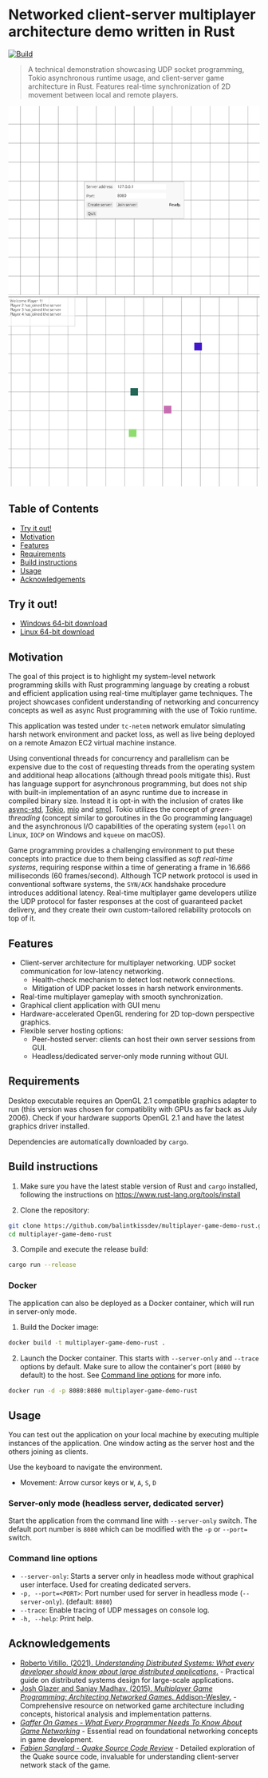 # Networked client-server multiplayer architecture demo written in Rust

[![Build](https://github.com/balintkissdev/multiplayer-game-demo-rust/actions/workflows/ci.yml/badge.svg)](https://github.com/balintkissdev/multiplayer-game-demo-rust/actions/workflows/ci.yml)

> A technical demonstration showcasing UDP socket programming, Tokio
> asynchronous runtime usage, and client-server game architecture in Rust.
> Features real-time synchronization of 2D movement between local and remote
> players.

![Menu](doc/img/menu.png)
![Demo](doc/img/demo.png)

## Table of Contents

- [Try it out!](#try-it-out)
- [Motivation](#motivation)
- [Features](#features)
- [Requirements](#requirements)
- [Build instructions](#build-instructions)
- [Usage](#usage)
- [Acknowledgements](#acknowledgements)

## Try it out!

- [Windows 64-bit download](https://github.com/balintkissdev/multiplayer-game-demo-rust/releases/download/0.1.1/multiplayer-game-demo-rust-0.1.1-win64.zip)
- [Linux 64-bit download](https://github.com/balintkissdev/multiplayer-game-demo-rust/releases/download/0.1.1/multiplayer-game-demo-rust-0.1.1-linux-x86_64.tar.gz)

## Motivation

The goal of this project is to highlight my system-level network
programming skills with Rust programming language by creating a robust and
efficient application using real-time multiplayer game techniques. The project
showcases confident understanding of networking and concurrency concepts as
well as async Rust programming with the use of Tokio runtime.

This application was tested under `tc-netem` network emulator simulating
harsh network environment and packet loss, as well as live being deployed on a
remote Amazon EC2 virtual machine instance.

Using conventional threads for concurrency and parallelism can be expensive due
to the cost of requesting threads from the operating system and additional heap
allocations (although thread pools mitigate this). Rust has language support
for asynchronous programming, but does not ship with built-in implementation of
an async runtime due to increase in compiled binary size. Instead it is opt-in
with the inclusion of crates like [async-std](https://async.rs/),
[Tokio](https://tokio.rs/), [mio](https://github.com/tokio-rs/mio) and
[smol](https://github.com/smol-rs/smol). Tokio utilizes the concept of
*green-threading* (concept similar to goroutines in the Go programming
language) and the asynchronous I/O capabilities of the operating system
(`epoll` on Linux, `IOCP` on Windows and `kqueue` on macOS).

Game programming provides a challenging environment to put these concepts into
practice due to them being classified as *soft real-time systems*, requiring
response within a time of generating a frame in 16.666 milliseconds (60
frames/second). Although TCP network protocol is used in conventional software
systems, the `SYN/ACK` handshake procedure introduces additional latency.
Real-time multiplayer game developers utilize the UDP protocol for faster
responses at the cost of guaranteed packet delivery, and they create their own
custom-tailored reliability protocols on top of it.

## Features

- Client-server architecture for multiplayer networking. UDP socket
  communication for low-latency networking.
  - Health-check mechanism to detect lost network connections.
  - Mitigation of UDP packet losses in harsh network environments.
- Real-time multiplayer gameplay with smooth synchronization.
- Graphical client application with GUI menu
- Hardware-accelerated OpenGL rendering for 2D top-down perspective graphics.
- Flexible server hosting options:
  - Peer-hosted server: clients can host their own server sessions from GUI.
  - Headless/dedicated server-only mode running without GUI.

## Requirements

Desktop executable requires an OpenGL 2.1 compatible graphics adapter to run
(this version was chosen for compatiblity with GPUs as far back as July 2006).
Check if your hardware supports OpenGL 2.1 and have the latest graphics driver
installed.

Dependencies are automatically downloaded by `cargo`.

## Build instructions

1. Make sure you have the latest stable version of Rust and `cargo` installed, following the instructions on
https://www.rust-lang.org/tools/install

2. Clone the repository:

  ```sh
  git clone https://github.com/balintkissdev/multiplayer-game-demo-rust.git
  cd multiplayer-game-demo-rust
  ```

3. Compile and execute the release build:

  ```sh
  cargo run --release
  ```

### Docker

The application can also be deployed as a Docker container, which will run in server-only mode.

1. Build the Docker image:

```sh
docker build -t multiplayer-game-demo-rust .
```

2. Launch the Docker container. This starts with `--server-only` and `--trace`
   options by default. Make sure to allow the container's port (`8080` by
   default) to the host. See [Command line options](#command-line-options) for
   more info.

```sh
docker run -d -p 8080:8080 multiplayer-game-demo-rust
```

## Usage

You can test out the application on your local machine by executing multiple
instances of the application. One window acting as the server host and the
others joining as clients.

Use the keyboard to navigate the environment.

- Movement: Arrow cursor keys or `W`, `A`, `S`, `D`

### Server-only mode (headless server, dedicated server)

Start the application from the command line with `--server-only` switch. The
default port number is `8080` which can be modified with the `-p` or `--port=`
switch.

### Command line options

- `--server-only`: Starts a server only in headless mode without graphical user interface. Used for creating dedicated servers.
- `-p, --port=<PORT>`: Port number used for server in headless mode (`--server-only`). (default: `8080`)
- `--trace`: Enable tracing of UDP messages on console log.
- `-h, --help`: Print help.

## Acknowledgements

- [Roberto Vitillo. (2021). *Understanding Distributed Systems: What every developer should know about large distributed applications*.](https://www.amazon.com/Understanding-Distributed-Systems-Second-applications-dp-1838430210/dp/1838430210) - Practical guide on distributed systems design for large-scale applications.
- [Josh Glazer and Sanjay Madhav. (2015). *Multiplayer Game Programming: Architecting Networked Games*. Addison-Wesley.](https://www.amazon.com/Multiplayer-Game-Programming-Architecting-Networked-ebook/dp/B0189RXWJQ) - Comprehensive resource on networked game architecture including concepts, historical analysis and implementation patterns.
- [*Gaffer On Games - What Every Programmer Needs To Know About Game Networking*](https://www.gafferongames.com/post/what_every_programmer_needs_to_know_about_game_networking/) - Essential read on foundational networking concepts in game development.
- [*Fabien Sanglard - Quake Source Code Review*](https://fabiensanglard.net/quakeSource/index.php) - Detailed exploration of the Quake source code, invaluable for understanding client-server network stack of the game.

